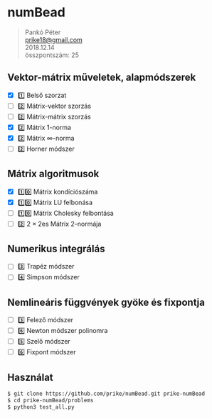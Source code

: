 # numBead

> Pankó Péter  
> prike18@gmail.com  
> 2018.12.14  
> összpontszám: 25  

## Vektor-mátrix műveletek, alapmódszerek
- [x] :one: Belső szorzat  
- [ ] :two: Mátrix-vektor szorzás  
- [ ] :two: Mátrix-mátrix szorzás  
- [x] :two: Mátrix 1-norma  
- [x] :two: Mátrix ∞-norma  
- [ ] :two: Horner módszer  

## Mátrix algoritmusok
- [x] :one::zero: Mátrix kondíciószáma  
- [x] :one::zero: Mátrix LU felbonása  
- [ ] :one::zero: Mátrix Cholesky felbontása  
- [ ] :two: 2 × 2es Mátrix 2-normája  

## Numerikus integrálás
- [ ] :three: Trapéz módszer  
- [ ] :four: Simpson módszer  

## Nemlineáris függvények gyöke és fixpontja
- [ ] :three: Felező módszer  
- [ ] :six: Newton módszer polinomra  
- [ ] :five: Szelő módszer  
- [ ] :six: Fixpont módszer  

## Használat
```bash
$ git clone https://github.com/prike/numBead.git prike-numBead
$ cd prike-numBead/problems
$ python3 test_all.py
```